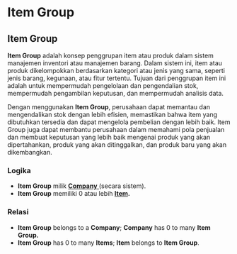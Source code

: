 # Item Group

## **Item Group**

**Item Group** adalah konsep penggrupan item atau produk dalam sistem manajemen inventori atau manajemen barang. Dalam sistem ini, item atau produk dikelompokkan berdasarkan kategori atau jenis yang sama, seperti jenis barang, kegunaan, atau fitur tertentu. Tujuan dari penggrupan item ini adalah untuk mempermudah pengelolaan dan pengendalian stok, mempermudah pengambilan keputusan, dan mempermudah analisis data.

Dengan menggunakan **Item Group**, perusahaan dapat memantau dan mengendalikan stok dengan lebih efisien, memastikan bahwa item yang dibutuhkan tersedia dan dapat mengelola pembelian dengan lebih baik. Item Group juga dapat membantu perusahaan dalam memahami pola penjualan dan membuat keputusan yang lebih baik mengenai produk yang akan dipertahankan, produk yang akan ditinggalkan, dan produk baru yang akan dikembangkan.

### Logika

* **Item Group** milik [**Company** ](../../core-concept.md#company-perusahaan)(secara sistem).
* **Item Group** memiliki 0 atau lebih [**Item**](item.md)**.**

### Relasi

* **Item Group** belongs to a **Company**; **Company** has 0 to many **Item Group.**
* **Item Group** has 0 to many **Items**; **Item** belongs to **Item Group**.
